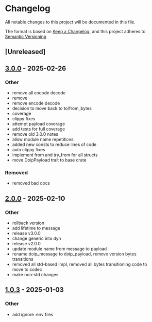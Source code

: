 # Changelog

All notable changes to this project will be documented in this file.

The format is based on [Keep a Changelog](https://keepachangelog.com/en/1.0.0/),
and this project adheres to [Semantic Versioning](https://semver.org/spec/v2.0.0.html).

## [Unreleased]

## [3.0.0](https://github.com/samp-reston/doip-definitions/compare/v2.0.1...v3.0.0) - 2025-02-26

### Other

- remove all encode decode
- remove
- remove encode decode
- decision to move back to to/from_bytes
- coverage
- clippy fixes
- attempt payload coverage
- add tests for full coverage
- remove old 3.0.0 notes
- allow module name repetitions
- added new consts to reduce lines of code
- auto clippy fixes
- implement from and try_from for all structs
- move DoipPayload trait to base crate

### Removed

- removed bad docs

## [2.0.0](https://github.com/samp-reston/doip-definitions/compare/v1.0.3...v2.0.0) - 2025-02-10

### Other

- rollback version
- add lifetime to message
- release v3.0.0
- change generic into dyn
- release v2.0.0
- update module name from message to payload
- rename doip_message to doip_payload, remove version bytes transitions
- removed all std-based impl, removed all bytes transitioning code to move to codec
- make non-std changes


## [1.0.3](https://github.com/samp-reston/doip-definitions/compare/v1.0.2...v1.0.3) - 2025-01-03

### Other

- add ignore .env files
